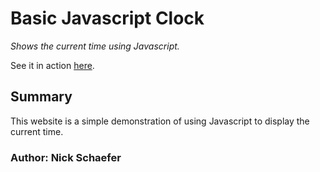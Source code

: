 <h1>Basic Javascript Clock</h1>

<p><em>Shows the current time using Javascript.</em></p>

<p>See it in action <a href="https://naturalnick.github.io/basic-clock/">here</a>.</p>

<h2>Summary</h2>
<p>
This website is a simple demonstration of using Javascript to display the current time.
</p>

<h3>Author: Nick Schaefer</h3>
